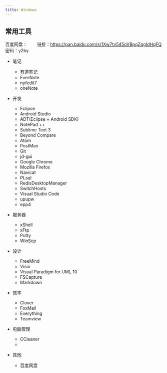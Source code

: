 ```yaml
---
title: Windows
---
```


## 常用工具

百度网盘：
　　链接：https://pan.baidu.com/s/1Xw7tv545oVBpqZqgIdHqFQ 密码：y2by        

- 笔记
  - 有道笔记
  - EverNote
  - nyfedit7
  - oneNote

- 开发
  - Eclipse
  - Android Studio
  - ADT(Eclipse + Android SDK)
  - NotePad ++
  - Sublime Text 3
  - Beyond Compare
  - Atom
  - PostMan
  - Git
  - jd-gui
  - Google Chrome
  - Mozilla Firefox
  - Navicat
  - PLsql
  - RedisDesktopManager
  - SwitchHosts
  - Visual Studio Code
  - upupw
  - epp4

- 服务器
  - xShell
  - xFtp
  - Putty
  - WinScp

- 设计
  - FreeMind
  - Visio
  - Visual Paradigm for UML 10
  - FSCapture
  - Markdown

- 效率
  - Clover
  - FoxMail
  - Everything
  - Teamview

- 电脑管理
  - CCleaner
  - 

- 其他
  - 百度网盘